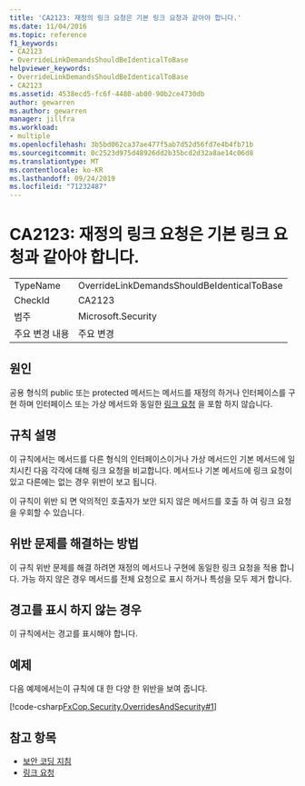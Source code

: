 ```yaml
---
title: 'CA2123: 재정의 링크 요청은 기본 링크 요청과 같아야 합니다.'
ms.date: 11/04/2016
ms.topic: reference
f1_keywords:
- CA2123
- OverrideLinkDemandsShouldBeIdenticalToBase
helpviewer_keywords:
- OverrideLinkDemandsShouldBeIdenticalToBase
- CA2123
ms.assetid: 4538ecd5-fc6f-4480-ab00-90b2ce4730db
author: gewarren
ms.author: gewarren
manager: jillfra
ms.workload:
- multiple
ms.openlocfilehash: 3b5bd062ca37ae477f5ab7d52d56fd7e4b4fb71b
ms.sourcegitcommit: 0c2523d975d48926dd2b35bcd2d32a8ae14c06d8
ms.translationtype: MT
ms.contentlocale: ko-KR
ms.lasthandoff: 09/24/2019
ms.locfileid: "71232487"
---
```

# <a name="ca2123-override-link-demands-should-be-identical-to-base"></a>CA2123: 재정의 링크 요청은 기본 링크 요청과 같아야 합니다.

|||
|-|-|
|TypeName|OverrideLinkDemandsShouldBeIdenticalToBase|
|CheckId|CA2123|
|범주|Microsoft.Security|
|주요 변경 내용|주요 변경|

## <a name="cause"></a>원인
공용 형식의 public 또는 protected 메서드는 메서드를 재정의 하거나 인터페이스를 구현 하며 인터페이스 또는 가상 메서드와 동일한 [링크 요청](/dotnet/framework/misc/link-demands) 을 포함 하지 않습니다.

## <a name="rule-description"></a>규칙 설명
이 규칙에서는 메서드를 다른 형식의 인터페이스이거나 가상 메서드인 기본 메서드에 일치시킨 다음 각각에 대해 링크 요청을 비교합니다. 메서드나 기본 메서드에 링크 요청이 있고 다른에는 없는 경우 위반이 보고 됩니다.

이 규칙이 위반 되 면 악의적인 호출자가 보안 되지 않은 메서드를 호출 하 여 링크 요청을 우회할 수 있습니다.

## <a name="how-to-fix-violations"></a>위반 문제를 해결하는 방법
이 규칙 위반 문제를 해결 하려면 재정의 메서드나 구현에 동일한 링크 요청을 적용 합니다. 가능 하지 않은 경우 메서드를 전체 요청으로 표시 하거나 특성을 모두 제거 합니다.

## <a name="when-to-suppress-warnings"></a>경고를 표시 하지 않는 경우
이 규칙에서는 경고를 표시해야 합니다.

## <a name="example"></a>예제
다음 예제에서는이 규칙에 대 한 다양 한 위반을 보여 줍니다.

[!code-csharp[FxCop.Security.OverridesAndSecurity#1](../code-quality/codesnippet/CSharp/ca2123-override-link-demands-should-be-identical-to-base_1.cs)]

## <a name="see-also"></a>참고 항목

- [보안 코딩 지침](/dotnet/standard/security/secure-coding-guidelines)
- [링크 요청](/dotnet/framework/misc/link-demands)
